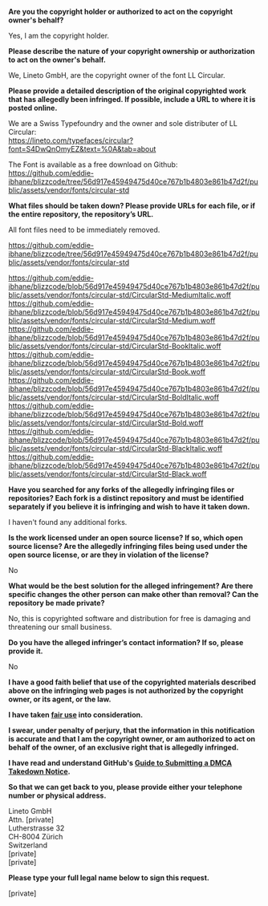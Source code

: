 **Are you the copyright holder or authorized to act on the copyright owner's behalf?**

Yes, I am the copyright holder.

**Please describe the nature of your copyright ownership or authorization to act on the owner's behalf.**

We, Lineto GmbH, are the copyright owner of the font LL Circular.

**Please provide a detailed description of the original copyrighted work that has allegedly been infringed. If possible, include a URL to where it is posted online.**

We are a Swiss Typefoundry and the owner and sole distributer of LL Circular:  
https://lineto.com/typefaces/circular?font=S4DwQnOmyEZ&text=%0A&tab=about

The Font is available as a free download on Github: https://github.com/eddie-ibhane/blizzcode/tree/56d917e45949475d40ce767b1b4803e861b47d2f/public/assets/vendor/fonts/circular-std

**What files should be taken down? Please provide URLs for each file, or if the entire repository, the repository’s URL.**

All font files need to be immediately removed.

https://github.com/eddie-ibhane/blizzcode/tree/56d917e45949475d40ce767b1b4803e861b47d2f/public/assets/vendor/fonts/circular-std

https://github.com/eddie-ibhane/blizzcode/blob/56d917e45949475d40ce767b1b4803e861b47d2f/public/assets/vendor/fonts/circular-std/CircularStd-MediumItalic.woff  
https://github.com/eddie-ibhane/blizzcode/blob/56d917e45949475d40ce767b1b4803e861b47d2f/public/assets/vendor/fonts/circular-std/CircularStd-Medium.woff  
https://github.com/eddie-ibhane/blizzcode/blob/56d917e45949475d40ce767b1b4803e861b47d2f/public/assets/vendor/fonts/circular-std/CircularStd-BookItalic.woff  
https://github.com/eddie-ibhane/blizzcode/blob/56d917e45949475d40ce767b1b4803e861b47d2f/public/assets/vendor/fonts/circular-std/CircularStd-Book.woff  
https://github.com/eddie-ibhane/blizzcode/blob/56d917e45949475d40ce767b1b4803e861b47d2f/public/assets/vendor/fonts/circular-std/CircularStd-BoldItalic.woff  
https://github.com/eddie-ibhane/blizzcode/blob/56d917e45949475d40ce767b1b4803e861b47d2f/public/assets/vendor/fonts/circular-std/CircularStd-Bold.woff  
https://github.com/eddie-ibhane/blizzcode/blob/56d917e45949475d40ce767b1b4803e861b47d2f/public/assets/vendor/fonts/circular-std/CircularStd-BlackItalic.woff  
https://github.com/eddie-ibhane/blizzcode/blob/56d917e45949475d40ce767b1b4803e861b47d2f/public/assets/vendor/fonts/circular-std/CircularStd-Black.woff

**Have you searched for any forks of the allegedly infringing files or repositories? Each fork is a distinct repository and must be identified separately if you believe it is infringing and wish to have it taken down.**

I haven't found any additional forks.

**Is the work licensed under an open source license? If so, which open source license? Are the allegedly infringing files being used under the open source license, or are they in violation of the license?**

No

**What would be the best solution for the alleged infringement? Are there specific changes the other person can make other than removal? Can the repository be made private?**

No, this is copyrighted software and distribution for free is damaging and threatening our small business.

**Do you have the alleged infringer’s contact information? If so, please provide it.**

No

**I have a good faith belief that use of the copyrighted materials described above on the infringing web pages is not authorized by the copyright owner, or its agent, or the law.**

**I have taken <a href="https://www.lumendatabase.org/topics/22">fair use</a> into consideration.**

**I swear, under penalty of perjury, that the information in this notification is accurate and that I am the copyright owner, or am authorized to act on behalf of the owner, of an exclusive right that is allegedly infringed.**

**I have read and understand GitHub's <a href="https://docs.github.com/articles/guide-to-submitting-a-dmca-takedown-notice/">Guide to Submitting a DMCA Takedown Notice</a>.**

**So that we can get back to you, please provide either your telephone number or physical address.**

Lineto GmbH  
Attn. [private]  
Lutherstrasse 32  
CH-8004 Zürich  
Switzerland  
[private]  
[private]

**Please type your full legal name below to sign this request.**

[private]
